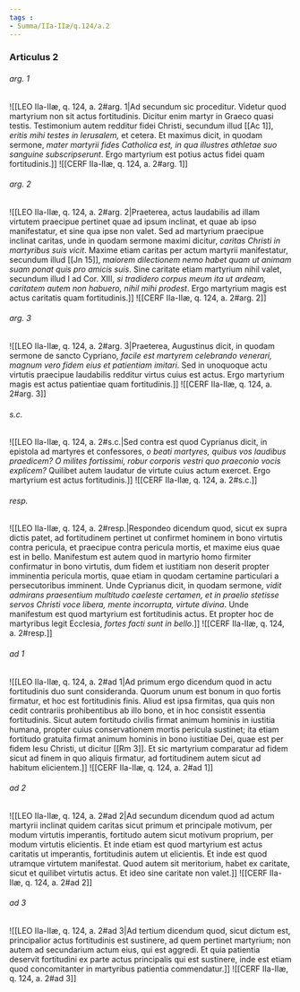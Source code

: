 ```yaml
---
tags : 
- Summa/IIa-IIæ/q.124/a.2
---
```


### Articulus 2

###### arg. 1
![[LEO IIa-IIæ, q. 124, a. 2#arg. 1|Ad secundum sic proceditur. Videtur quod martyrium non sit actus fortitudinis. Dicitur enim martyr in Graeco quasi testis. Testimonium autem redditur fidei Christi, secundum illud [[Ac 1]], *eritis mihi testes in Ierusalem,* et cetera. Et maximus dicit, in quodam sermone, *mater martyrii fides Catholica est, in qua illustres athletae suo sanguine subscripserunt*. Ergo martyrium est potius actus fidei quam fortitudinis.]]
![[CERF IIa-IIæ, q. 124, a. 2#arg. 1]]

###### arg. 2
![[LEO IIa-IIæ, q. 124, a. 2#arg. 2|Praeterea, actus laudabilis ad illam virtutem praecipue pertinet quae ad ipsum inclinat, et quae ab ipso manifestatur, et sine qua ipse non valet. Sed ad martyrium praecipue inclinat caritas, unde in quodam sermone maximi dicitur, *caritas Christi in martyribus suis vicit*. Maxime etiam caritas per actum martyrii manifestatur, secundum illud [[Jn 15]], *maiorem dilectionem nemo habet quam ut animam suam ponat quis pro amicis suis*. Sine caritate etiam martyrium nihil valet, secundum illud I ad Cor. XIII, *si tradidero corpus meum ita ut ardeam, caritatem autem non habuero, nihil mihi prodest*. Ergo martyrium magis est actus caritatis quam fortitudinis.]]
![[CERF IIa-IIæ, q. 124, a. 2#arg. 2]]

###### arg. 3
![[LEO IIa-IIæ, q. 124, a. 2#arg. 3|Praeterea, Augustinus dicit, in quodam sermone de sancto Cypriano, *facile est martyrem celebrando venerari, magnum vero fidem eius et patientiam imitari*. Sed in unoquoque actu virtutis praecipue laudabilis redditur virtus cuius est actus. Ergo martyrium magis est actus patientiae quam fortitudinis.]]
![[CERF IIa-IIæ, q. 124, a. 2#arg. 3]]

###### s.c.
![[LEO IIa-IIæ, q. 124, a. 2#s.c.|Sed contra est quod Cyprianus dicit, in epistola ad martyres et confessores, *o beati martyres, quibus vos laudibus praedicem? O milites fortissimi, robur corporis vestri quo praeconio vocis explicem?* Quilibet autem laudatur de virtute cuius actum exercet. Ergo martyrium est actus fortitudinis.]]
![[CERF IIa-IIæ, q. 124, a. 2#s.c.]]

###### resp.
![[LEO IIa-IIæ, q. 124, a. 2#resp.|Respondeo dicendum quod, sicut ex supra dictis patet, ad fortitudinem pertinet ut confirmet hominem in bono virtutis contra pericula, et praecipue contra pericula mortis, et maxime eius quae est in bello. Manifestum est autem quod in martyrio homo firmiter confirmatur in bono virtutis, dum fidem et iustitiam non deserit propter imminentia pericula mortis, quae etiam in quodam certamine particulari a persecutoribus imminent. Unde Cyprianus dicit, in quodam sermone, *vidit admirans praesentium multitudo caeleste certamen, et in praelio stetisse servos Christi voce libera, mente incorrupta, virtute divina*. Unde manifestum est quod martyrium est fortitudinis actus. Et propter hoc de martyribus legit Ecclesia, *fortes facti sunt in bello*.]]
![[CERF IIa-IIæ, q. 124, a. 2#resp.]]

###### ad 1
![[LEO IIa-IIæ, q. 124, a. 2#ad 1|Ad primum ergo dicendum quod in actu fortitudinis duo sunt consideranda. Quorum unum est bonum in quo fortis firmatur, et hoc est fortitudinis finis. Aliud est ipsa firmitas, qua quis non cedit contrariis prohibentibus ab illo bono, et in hoc consistit essentia fortitudinis. Sicut autem fortitudo civilis firmat animum hominis in iustitia humana, propter cuius conservationem mortis pericula sustinet; ita etiam fortitudo gratuita firmat animum hominis in bono iustitiae Dei, quae est per fidem Iesu Christi, ut dicitur [[Rm 3]]. Et sic martyrium comparatur ad fidem sicut ad finem in quo aliquis firmatur, ad fortitudinem autem sicut ad habitum elicientem.]]
![[CERF IIa-IIæ, q. 124, a. 2#ad 1]]

###### ad 2
![[LEO IIa-IIæ, q. 124, a. 2#ad 2|Ad secundum dicendum quod ad actum martyrii inclinat quidem caritas sicut primum et principale motivum, per modum virtutis imperantis, fortitudo autem sicut motivum proprium, per modum virtutis elicientis. Et inde etiam est quod martyrium est actus caritatis ut imperantis, fortitudinis autem ut elicientis. Et inde est quod utramque virtutem manifestat. Quod autem sit meritorium, habet ex caritate, sicut et quilibet virtutis actus. Et ideo sine caritate non valet.]]
![[CERF IIa-IIæ, q. 124, a. 2#ad 2]]

###### ad 3
![[LEO IIa-IIæ, q. 124, a. 2#ad 3|Ad tertium dicendum quod, sicut dictum est, principalior actus fortitudinis est sustinere, ad quem pertinet martyrium; non autem ad secundarium actum eius, qui est aggredi. Et quia patientia deservit fortitudini ex parte actus principalis qui est sustinere, inde est etiam quod concomitanter in martyribus patientia commendatur.]]
![[CERF IIa-IIæ, q. 124, a. 2#ad 3]]

